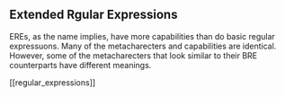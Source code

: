 ## Extended Rgular Expressions

EREs, as the name implies, have more capabilities than do basic  regular expressuons. Many of the metacharecters and capabilities are identical. However, some of the metacharecters that look similar to their BRE counterparts have different meanings.

[[regular_expressions]]
